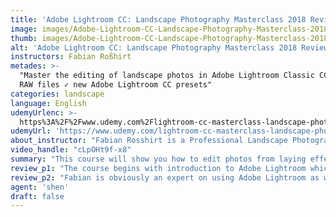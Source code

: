 ```yaml
---
title: 'Adobe Lightroom CC: Landscape Photography Masterclass 2018 Review'
image: images/Adobe-Lightroom-CC-Landscape-Photography-Masterclass-2018-Review.jpeg
thumb: images/Adobe-Lightroom-CC-Landscape-Photography-Masterclass-2018-Review.jpeg
alt: 'Adobe Lightroom CC: Landscape Photography Masterclass 2018 Review'
instructors: Fabian Roßhirt
metades: >-
  "Master the editing of landscape photos in Adobe Lightroom Classic CC! ✓ all
  RAW files ✓ new Adobe Lightroom CC presets"
categories: landscape
language: English
udemyUrlenc: >-
  https%3A%2F%2Fwww.udemy.com%2Flightroom-cc-masterclass-landscape-photography-workflow%2F
udemyUrl: 'https://www.udemy.com/lightroom-cc-masterclass-landscape-photography-workflow/'
about_instructor: "Fabian Rosshirt is a Professional Landscape Photographer and Lightroom instructor. He wants to inspire people with his passion and share his knowledge in digital photography specifically in landscape photography. He is an expert on Adobe Lightroom image processing and Photoshop application. "
video_handle: "cLpOHt9f-x8"
summary: "This course will show you how to edit photos from laying effects, creating amazing colors and all important functions of Adobe Lightroom CC"
review_p1: "The course begins with introduction to Adobe Lightroom which is very helpful especially to those who don’t have background knowledge yet of the application. It has step-by-step instructions that are very well explained and very easy to follow lessons. This course will show you how to edit photos from laying effects, creating amazing colors and all important functions of Adobe Lightroom CC. The section to create an HDR files with Adobe Lightroom using RAW images is brilliant and valuable.  The instructor demonstrates the actual workflow and functions of the software. Like using the basic applications of cropping images, adjusting the sharpness and white balance, usage of hue, saturation and luminance and applying different kinds of effects to enhance the photo.  "
review_p2: "Fabian is obviously an expert on using Adobe Lightroom as well as Photoshop. His way of teaching is very precise and practical which keeps his audience engaged in every lesson. He gave a lot of tricks and ideas to work out all details of your photo. One of the most significant parts of the course is where he shows how to apply local adjustments with radial and gradient filters and brushes tools. You will learn the techniques to turn your ordinary landscape photo into amazing work of art. This course is well recommended to those who enjoy photography and love to take landscape photos. This will surely give you knowledge and insight for making wonderful photos. "
agent: 'shen'
draft: false
---
```



